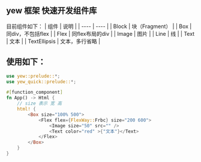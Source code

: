 
## yew 框架 快速开发组件库

目前组件如下：
|  组件              | 说明  |
|  ----             | ----  |
| Block             | 块（Fragment） |
| Box               | 同div，不包括flex |
| Flex              | 同flex布局的div |
| Image             | 图片 |
| Line              | 线   |
| Text              | 文本 |
| TextEllipsis      | 文本，多行省略 |


## 使用如下：
```rust
use yew::prelude::*;
use yew_quick::prelude::*;

#[function_component]
fn App() -> Html {
    // size 表示 宽 高
    html! {
        <Box size="100% 500">
            <Flex flex={FlexWay::Frbc} size="200 600">
                <Image size="50" src="" />
                <Text color="red" >{"文本"}</Text>
            </Flex>
        </Box>
    }
}
```
